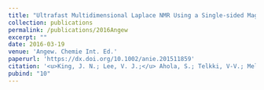 ```yaml
---
title: "Ultrafast Multidimensional Laplace NMR Using a Single-sided Magnet"
collection: publications
permalink: /publications/2016Angew
excerpt: ""
date: 2016-03-19
venue: 'Angew. Chemie Int. Ed.'
paperurl: 'https://dx.doi.org/10.1002/anie.201511859'
citation: '<u>King, J. N.; Lee, V. J.;</u> Ahola, S.; Telkki, V-V.; Meldrum, T. <i>Angew. Chemie Int. Ed.</i> <b>2016,</b> <i>55,</i> 5040–5043.'
pubind: "10"
---
```

